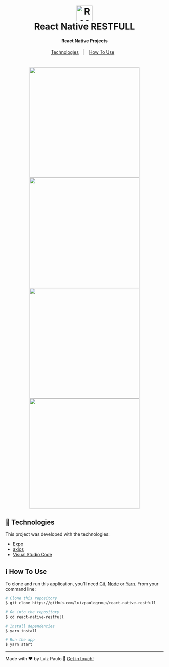 <h1 align="center">
    <img alt="React logo" width="50px" height="50px" src="https://github.com/luizpaulogroup/github-readme/blob/master/images/expo.png" />
    <br>
    React Native RESTFULL
</h1>

<h4 align="center">React Native Projects</h4>

<p align="center">
  <a href="#rocket-technologies">Technologies</a>&nbsp;&nbsp;&nbsp;|&nbsp;&nbsp;&nbsp;
  <a href="#information_source-how-to-use">How To Use</a>&nbsp;&nbsp;&nbsp;
</p>

<h1 align="center">
    <img width="350px" src="https://github.com/luizpaulogroup/react-native-restfull/blob/master/src/images/screen1.png" style="max-width:100%;">
    <img width="350px" src="https://github.com/luizpaulogroup/react-native-restfull/blob/master/src/images/screen2.png" style="max-width:100%;">
    <img width="350px" src="https://github.com/luizpaulogroup/react-native-restfull/blob/master/src/images/screen3.png" style="max-width:100%;">
    <img width="350px" src="https://github.com/luizpaulogroup/react-native-restfull/blob/master/src/images/screen4.png" style="max-width:100%;">
</h1>

## :rocket: Technologies

This project was developed with the technologies:

-  [Expo](https://expo.io/)
-  [axios](https://github.com/axios/axios)
-  [Visual Studio Code](https://code.visualstudio.com/)

## :information_source: How To Use

To clone and run this application, you'll need [Git](https://git-scm.com), [Node](https://nodejs.org/en/) or [Yarn](https://yarnpkg.com/). From your command line:

```bash
# Clone this repository
$ git clone https://github.com/luizpaulogroup/react-native-restfull

# Go into the repository
$ cd react-native-restfull

# Install dependencies
$ yarn install

# Run the app
$ yarn start

```

---

Made with :heart: by Luiz Paulo :wave: [Get in touch!](https://www.linkedin.com/in/luiz-paulo/)
